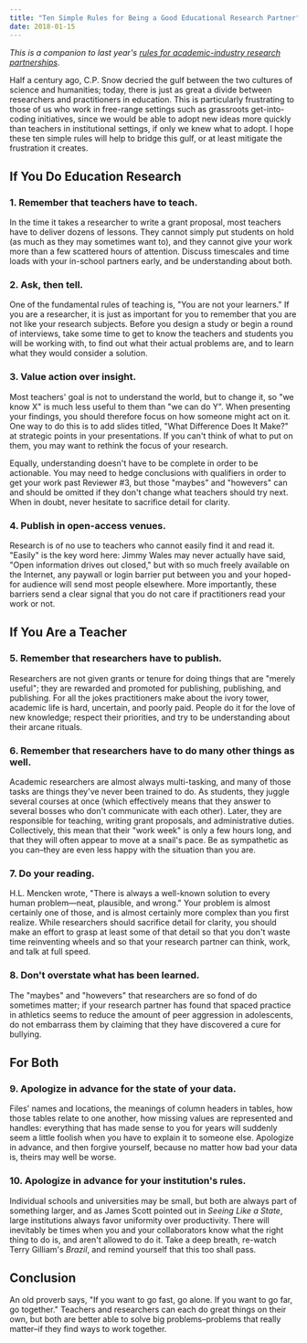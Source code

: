 ```yaml
---
title: "Ten Simple Rules for Being a Good Educational Research Partner"
date: 2018-01-15
---
```

<p>
  <em>
    This is a companion to last year's
    <a href="@root/2017/06/19/ten-rules-research-partner/">rules
    for academic-industry research partnerships</a>.
  </em>
</p>

<p>
  Half a century ago, C.P. Snow decried the gulf between the two
  cultures of science and humanities; today, there is just as great a
  divide between researchers and practitioners in education.  This is
  particularly frustrating to those of us who work in free-range
  settings such as grassroots get-into-coding initiatives, since we
  would be able to adopt new ideas more quickly than teachers in
  institutional settings, if only we knew what to adopt.  I hope these
  ten simple rules will help to bridge this gulf, or at least mitigate
  the frustration it creates.
</p>

<h2>If You Do Education Research</h2>

<h3>1. Remember that teachers have to teach.</h3>

<p>
  In the time it takes a researcher to write a grant proposal, most
  teachers have to deliver dozens of lessons.  They cannot simply put
  students on hold (as much as they may sometimes want to), and they
  cannot give your work more than a few scattered hours of attention.
  Discuss timescales and time loads with your in-school partners
  early, and be understanding about both.
</p>

<h3>2. Ask, then tell.</h3>

<p>
  One of the fundamental rules of teaching is, "You are not your
  learners."  If you are a researcher, it is just as important for you
  to remember that you are not like your research subjects.  Before
  you design a study or begin a round of interviews, take some time to
  get to know the teachers and students you will be working with, to
  find out what their actual problems are, and to learn what they
  would consider a solution.
</p>

<h3>3. Value action over insight.</h3>

<p>
  Most teachers' goal is not to understand the world, but to change
  it, so "we know X" is much less useful to them than "we can do Y".
  When presenting your findings, you should therefore focus on how
  someone might act on it.  One way to do this is to add slides
  titled, "What Difference Does It Make?"  at strategic points in your
  presentations.  If you can't think of what to put on them, you may
  want to rethink the focus of your research.
</p>

<p>
  Equally, understanding doesn't have to be complete in order to be
  actionable.  You may need to hedge conclusions with qualifiers in
  order to get your work past Reviewer #3, but those "maybes" and
  "howevers" can and should be omitted if they don't change what
  teachers should try next.  When in doubt, never hesitate to
  sacrifice detail for clarity.
</p>

<h3>4. Publish in open-access venues.</h3>

<p>
  Research is of no use to teachers who cannot easily find it and read
  it.  "Easily" is the key word here: Jimmy Wales may never actually
  have said, "Open information drives out closed," but with so much
  freely available on the Internet, any paywall or login barrier put
  between you and your hoped-for audience will send most people
  elsewhere.  More importantly, these barriers send a clear signal
  that you do not care if practitioners read your work or not.
</p>

<h2>If You Are a Teacher</h2>

<h3>5. Remember that researchers have to publish.</h3>

<p>
  Researchers are not given grants or tenure for doing things that are
  "merely useful"; they are rewarded and promoted for publishing,
  publishing, and publishing.  For all the jokes practitioners make
  about the ivory tower, academic life is hard, uncertain, and poorly
  paid.  People do it for the love of new knowledge; respect their
  priorities, and try to be understanding about their arcane rituals.
</p>

<h3>6. Remember that researchers have to do many other things as well.</h3>

<p>
  Academic researchers are almost always multi-tasking, and many of
  those tasks are things they've never been trained to do.  As
  students, they juggle several courses at once (which effectively
  means that they answer to several bosses who don't communicate with
  each other).  Later, they are responsible for teaching, writing
  grant proposals, and administrative duties.  Collectively, this mean
  that their "work week" is only a few hours long, and that they will
  often appear to move at a snail's pace.  Be as sympathetic as you
  can–they are even less happy with the situation than you are.
</p>

<h3>7. Do your reading.</h3>

<p>
  H.L. Mencken wrote, "There is always a well-known solution to every
  human problem—neat, plausible, and wrong."  Your problem is almost
  certainly one of those, and is almost certainly more complex than
  you first realize.  While researchers should sacrifice detail for
  clarity, you should make an effort to grasp at least some of that
  detail so that you don't waste time reinventing wheels and so that
  your research partner can think, work, and talk at full speed.
</p>

<h3>8. Don't overstate what has been learned.</h3>

<p>
  The "maybes" and "howevers" that researchers are so fond of do
  sometimes matter; if your research partner has found that spaced
  practice in athletics seems to reduce the amount of peer aggression
  in adolescents, do not embarrass them by claiming that they have
  discovered a cure for bullying.
</p>

<h2>For Both</h2>

<h3>9. Apologize in advance for the state of your data.</h3>

<p>
  Files' names and locations, the meanings of column headers in
  tables, how those tables relate to one another, how missing values
  are represented and handles: everything that has made sense to you
  for years will suddenly seem a little foolish when you have to
  explain it to someone else.  Apologize in advance, and then forgive
  yourself, because no matter how bad your data is, theirs may well be
  worse.
</p>

<h3>10. Apologize in advance for your institution's rules.</h3>

<p>
  Individual schools and universities may be small, but both are
  always part of something larger, and as James Scott pointed out
  in <em>Seeing Like a State</em>, large institutions always favor
  uniformity over productivity.  There will inevitably be times when
  you and your collaborators know what the right thing to do is, and
  aren't allowed to do it.  Take a deep breath, re-watch Terry
  Gilliam's <em>Brazil</em>, and remind yourself that this too shall
  pass.
</p>

<h2>Conclusion</h2>

<p>
  An old proverb says, "If you want to go fast, go alone.  If you want
  to go far, go together."  Teachers and researchers can each do great
  things on their own, but both are better able to solve big
  problems–problems that really matter–if they find ways to work
  together.
</p>
